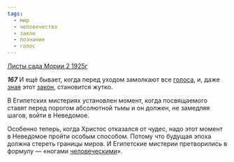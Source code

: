```yaml
---
tags:
  - мир
  - человечество
  - закон
  - познание
  - голос
---
```


[Листы сада Мории 2 1925г](/agni/1925)

___167___
И ещё бывает, когда перед уходом замолкают все [голоса](/tag/#голос), и, даже [зная](/tag/#познание) этот [закон](/tag/#закон), становится жутко.   

В Египетских мистериях установлен момент, когда посвящаемого ставят перед порогом абсолютной тьмы и он должен, не замедляя шагов, войти в Неведомое.   

Особенно теперь, когда Христос отказался от чудес, надо этот момент в Неведомое пройти особым способом. Потому что будущая эпоха должна стереть границы миров. И Египетские мистерии претворились в формулу — «ногами [человеческими](/tag/#человечество)».   

